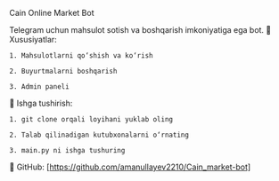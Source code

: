 Cain Online Market Bot

Telegram uchun mahsulot sotish va boshqarish imkoniyatiga ega bot.
📌 Xususiyatlar:

    1. Mahsulotlarni qo‘shish va ko‘rish
    
    2. Buyurtmalarni boshqarish
    
    3. Admin paneli


🚀 Ishga tushirish:

    1. git clone orqali loyihani yuklab oling
    
    2. Talab qilinadigan kutubxonalarni o‘rnating
    
    3. main.py ni ishga tushuring

🔗 GitHub: [https://github.com/amanullayev2210/Cain_market-bot]

